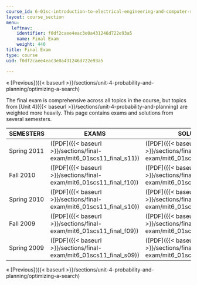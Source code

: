 ```yaml
---
course_id: 6-01sc-introduction-to-electrical-engineering-and-computer-science-i-spring-2011
layout: course_section
menu:
  leftnav:
    identifier: f0df2caee4eac3e0a431246d722e93a5
    name: Final Exam
    weight: 440
title: Final Exam
type: course
uid: f0df2caee4eac3e0a431246d722e93a5

---
```


« [Previous]({{< baseurl >}}/sections/unit-4-probability-and-planning/optimizing-a-search)

The final exam is comprehensive across all topics in the course, but topics from [Unit 4]({{< baseurl >}}/sections/unit-4-probability-and-planning) are weighted more heavily. This page contains exams and solutions from several semesters.

| SEMESTERS | EXAMS | SOLUTIONS |
| --- | --- | --- |
| Spring 2011 | ([PDF]({{< baseurl >}}/sections/final-exam/mit6_01scs11_final_s11)) | ([PDF]({{< baseurl >}}/sections/final-exam/mit6_01scs11_final_s11_sol)) |
| Fall 2010 | ([PDF]({{< baseurl >}}/sections/final-exam/mit6_01scs11_final_f10)) | ([PDF]({{< baseurl >}}/sections/final-exam/mit6_01scs11_final_f10_sol)) |
| Spring 2010 | ([PDF]({{< baseurl >}}/sections/final-exam/mit6_01scs11_final_s10)) | ([PDF]({{< baseurl >}}/sections/final-exam/mit6_01scs11_final_s10_sol)) |
| Fall 2009 | ([PDF]({{< baseurl >}}/sections/final-exam/mit6_01scs11_final_f09)) | ([PDF]({{< baseurl >}}/sections/final-exam/mit6_01scs11_final_f09_sol)) |
| Spring 2009 | ([PDF]({{< baseurl >}}/sections/final-exam/mit6_01scs11_final_s09)) | ([PDF]({{< baseurl >}}/sections/final-exam/mit6_01scs11_final_s09_sol)) 

« [Previous]({{< baseurl >}}/sections/unit-4-probability-and-planning/optimizing-a-search)